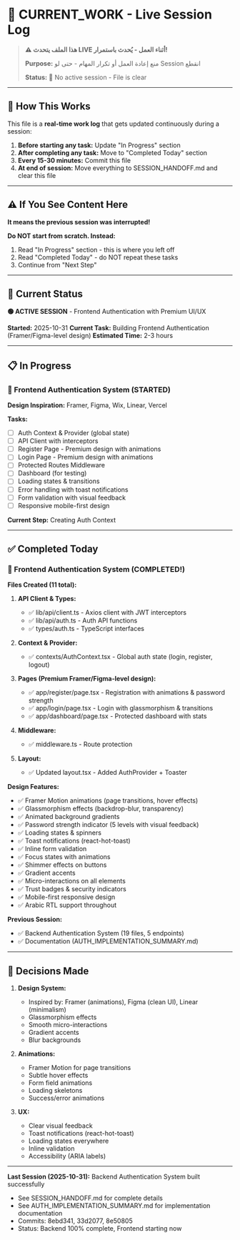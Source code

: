 # 🚧 CURRENT_WORK - Live Session Log

> **⚠️ هذا الملف يتحدث LIVE أثناء العمل - يُحدث باستمرار!**
>
> **Purpose:** منع إعادة العمل أو تكرار المهام - حتى لو Session انقطع
>
> **Status:** 🔴 No active session - File is clear

---

## 📝 How This Works

This file is a **real-time work log** that gets updated continuously during a session:

1. **Before starting any task:** Update "In Progress" section
2. **After completing any task:** Move to "Completed Today" section
3. **Every 15-30 minutes:** Commit this file
4. **At end of session:** Move everything to SESSION_HANDOFF.md and clear this file

---

## ⚠️ If You See Content Here

**It means the previous session was interrupted!**

**Do NOT start from scratch. Instead:**
1. Read "In Progress" section - this is where you left off
2. Read "Completed Today" - do NOT repeat these tasks
3. Continue from "Next Step"

---

## 🎯 Current Status

**🟢 ACTIVE SESSION** - Frontend Authentication with Premium UI/UX

**Started:** 2025-10-31
**Current Task:** Building Frontend Authentication (Framer/Figma-level design)
**Estimated Time:** 2-3 hours

---

## 📋 In Progress

### 🎨 Frontend Authentication System (STARTED)

**Design Inspiration:** Framer, Figma, Wix, Linear, Vercel

**Tasks:**
- [ ] Auth Context & Provider (global state)
- [ ] API Client with interceptors
- [ ] Register Page - Premium design with animations
- [ ] Login Page - Premium design with animations
- [ ] Protected Routes Middleware
- [ ] Dashboard (for testing)
- [ ] Loading states & transitions
- [ ] Error handling with toast notifications
- [ ] Form validation with visual feedback
- [ ] Responsive mobile-first design

**Current Step:** Creating Auth Context

---

## ✅ Completed Today

### 🎨 Frontend Authentication System (COMPLETED!)

**Files Created (11 total):**

1. **API Client & Types:**
   - ✅ lib/api/client.ts - Axios client with JWT interceptors
   - ✅ lib/api/auth.ts - Auth API functions
   - ✅ types/auth.ts - TypeScript interfaces

2. **Context & Provider:**
   - ✅ contexts/AuthContext.tsx - Global auth state (login, register, logout)

3. **Pages (Premium Framer/Figma-level design):**
   - ✅ app/register/page.tsx - Registration with animations & password strength
   - ✅ app/login/page.tsx - Login with glassmorphism & transitions
   - ✅ app/dashboard/page.tsx - Protected dashboard with stats

4. **Middleware:**
   - ✅ middleware.ts - Route protection

5. **Layout:**
   - ✅ Updated layout.tsx - Added AuthProvider + Toaster

**Design Features:**
- ✅ Framer Motion animations (page transitions, hover effects)
- ✅ Glassmorphism effects (backdrop-blur, transparency)
- ✅ Animated background gradients
- ✅ Password strength indicator (5 levels with visual feedback)
- ✅ Loading states & spinners
- ✅ Toast notifications (react-hot-toast)
- ✅ Inline form validation
- ✅ Focus states with animations
- ✅ Shimmer effects on buttons
- ✅ Gradient accents
- ✅ Micro-interactions on all elements
- ✅ Trust badges & security indicators
- ✅ Mobile-first responsive design
- ✅ Arabic RTL support throughout

**Previous Session:**
- ✅ Backend Authentication System (19 files, 5 endpoints)
- ✅ Documentation (AUTH_IMPLEMENTATION_SUMMARY.md)

---

## 🧠 Decisions Made

1. **Design System:**
   - Inspired by: Framer (animations), Figma (clean UI), Linear (minimalism)
   - Glassmorphism effects
   - Smooth micro-interactions
   - Gradient accents
   - Blur backgrounds

2. **Animations:**
   - Framer Motion for page transitions
   - Subtle hover effects
   - Form field animations
   - Loading skeletons
   - Success/error animations

3. **UX:**
   - Clear visual feedback
   - Toast notifications (react-hot-toast)
   - Loading states everywhere
   - Inline validation
   - Accessibility (ARIA labels)

---

**Last Session (2025-10-31):** Backend Authentication System built successfully
- See SESSION_HANDOFF.md for complete details
- See AUTH_IMPLEMENTATION_SUMMARY.md for implementation documentation
- Commits: 8ebd341, 33d2077, 8e50805
- Status: Backend 100% complete, Frontend starting now
